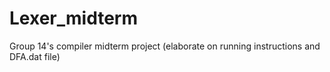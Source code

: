 # Lexer_midterm
Group 14's compiler midterm project (elaborate on running instructions and DFA.dat file)

